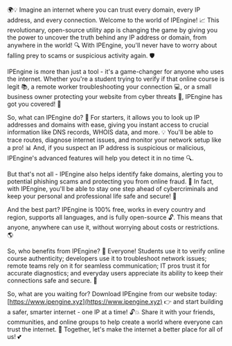 🌍💡 Imagine an internet where you can trust every domain, every IP address, and every connection. Welcome to the world of IPEngine! 📈 This revolutionary, open-source utility app is changing the game by giving you the power to uncover the truth behind any IP address or domain, from anywhere in the world! 🔍 With IPEngine, you'll never have to worry about falling prey to scams or suspicious activity again. 🛡️

IPEngine is more than just a tool - it's a game-changer for anyone who uses the internet. Whether you're a student trying to verify if that online course is legit 📚, a remote worker troubleshooting your connection 💻, or a small business owner protecting your website from cyber threats 🏢, IPEngine has got you covered! 🌟

So, what can IPEngine do? 🔧 For starters, it allows you to look up IP addresses and domains with ease, giving you instant access to crucial information like DNS records, WHOIS data, and more. 💡 You'll be able to trace routes, diagnose internet issues, and monitor your network setup like a pro! 📊 And, if you suspect an IP address is suspicious or malicious, IPEngine's advanced features will help you detect it in no time 🔍.

But that's not all - IPEngine also helps identify fake domains, alerting you to potential phishing scams and protecting you from online fraud. 💸 In fact, with IPEngine, you'll be able to stay one step ahead of cybercriminals and keep your personal and professional life safe and secure! 🚀

And the best part? IPEngine is 100% free, works in every country and region, supports all languages, and is fully open-source 🔓. This means that anyone, anywhere can use it, without worrying about costs or restrictions. 🌎

So, who benefits from IPEngine? 💪 Everyone! Students use it to verify online course authenticity; developers use it to troubleshoot network issues; remote teams rely on it for seamless communication; IT pros trust it for accurate diagnostics; and everyday users appreciate its ability to keep their connections safe and secure. 🤝

So, what are you waiting for? Download IPEngine from our website today: [https://www.ipengine.xyz](https://www.ipengine.xyz) 👉 and start building a safer, smarter internet - one IP at a time! 🔓💥 Share it with your friends, communities, and online groups to help create a world where everyone can trust the internet. 🌟 Together, let's make the internet a better place for all of us! 💕